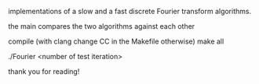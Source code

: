 implementations of a slow and a fast discrete Fourier transform algorithms.

the main compares the two algorithms against each other

compile (with clang change CC in the Makefile otherwise)
make all

./Fourier \<number of test iteration\>

thank you for reading!

